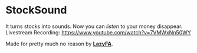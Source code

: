 # StockSound

It turns stocks into sounds. Now you can *listen* to your money disappear. Livestream Recording: https://www.youtube.com/watch?v=7VMWxNn50WY

Made for pretty much no reason by **[LazyFA](https://www.lazyfa.com/explore/)**.

